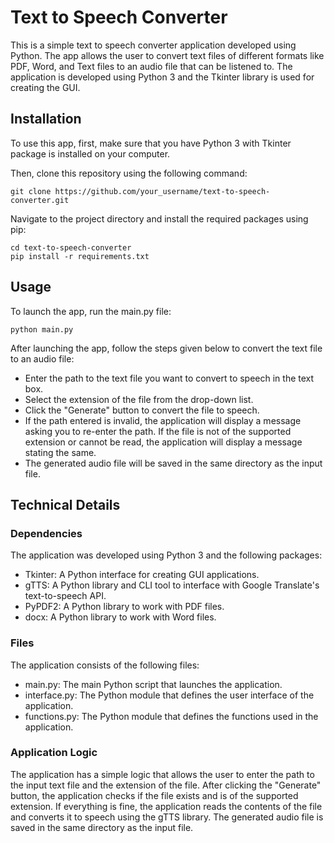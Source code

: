 # Text to Speech Converter

This is a simple text to speech converter application developed using Python. The app allows the user to convert text files of different formats like PDF, Word, and Text files to an audio file that can be listened to. The application is developed using Python 3 and the Tkinter library is used for creating the GUI.

## Installation

To use this app, first, make sure that you have Python 3 with Tkinter package is installed on your computer.

Then, clone this repository using the following command:

```
git clone https://github.com/your_username/text-to-speech-converter.git
```
Navigate to the project directory and install the required packages using pip:

```
cd text-to-speech-converter
pip install -r requirements.txt
```

## Usage

To launch the app, run the main.py file:

```
python main.py
```
After launching the app, follow the steps given below to convert the text file to an audio file:

- Enter the path to the text file you want to convert to speech in the text box.
- Select the extension of the file from the drop-down list.
- Click the "Generate" button to convert the file to speech.
- If the path entered is invalid, the application will display a message asking you to re-enter the path. If the file is not of the supported extension or cannot be read, the application will display a message stating the same.
- The generated audio file will be saved in the same directory as the input file.
## Technical Details

### Dependencies
The application was developed using Python 3 and the following packages:

- Tkinter: A Python interface for creating GUI applications.
- gTTS: A Python library and CLI tool to interface with Google Translate's text-to-speech API.
- PyPDF2: A Python library to work with PDF files.
- docx: A Python library to work with Word files.
### Files
The application consists of the following files:

- main.py: The main Python script that launches the application.
- interface.py: The Python module that defines the user interface of the application.
- functions.py: The Python module that defines the functions used in the application.
### Application Logic
The application has a simple logic that allows the user to enter the path to the input text file and the extension of the file. After clicking the "Generate" button, the application checks if the file exists and is of the supported extension. If everything is fine, the application reads the contents of the file and converts it to speech using the gTTS library. The generated audio file is saved in the same directory as the input file.
